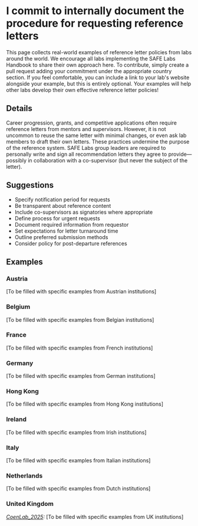 # I commit to internally document the procedure for requesting reference letters

This page collects real-world examples of reference letter policies from labs around the world. We encourage all labs implementing the SAFE Labs Handbook to share their own approach here. To contribute, simply create a pull request adding your commitment under the appropriate country section. If you feel comfortable, you can include a link to your lab's website alongside your example, but this is entirely optional. Your examples will help other labs develop their own effective reference letter policies!

## Details
Career progression, grants, and competitive applications often require reference letters from mentors and supervisors. However, it is not uncommon to reuse the same letter with minimal changes, or even ask lab members to draft their own letters. These practices undermine the purpose of the reference system. SAFE Labs group leaders are required to personally write and sign all recommendation letters they agree to provide—possibly in collaboration with a co-supervisor (but never the subject of the letter).

## Suggestions
- Specify notification period for requests
- Be transparent about reference content
- Include co-supervisors as signatories where appropriate
- Define process for urgent requests
- Document required information from requestor
- Set expectations for letter turnaround time
- Outline preferred submission methods
- Consider policy for post-departure references

## Examples

### Austria
[To be filled with specific examples from Austrian institutions]

### Belgium
[To be filled with specific examples from Belgian institutions]

### France
[To be filled with specific examples from French institutions]

### Germany
[To be filled with specific examples from German institutions]

### Hong Kong
[To be filled with specific examples from Hong Kong institutions]

### Ireland
[To be filled with specific examples from Irish institutions]

### Italy
[To be filled with specific examples from Italian institutions]

### Netherlands
[To be filled with specific examples from Dutch institutions]

### United Kingdom
_[CoenLab_2025](https://coen-lab.com/):_ [To be filled with specific examples from UK institutions]
